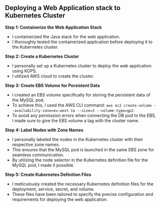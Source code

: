 ## Deploying a Web Application stack to Kubernetes Cluster

**Step 1: Containerize the Web Application Stack**
- I containerized the Java stack for the web application.
- I thoroughly tested the containerized application before deploying it to the Kubernetes cluster.

**Step 2: Create a Kubernetes Cluster**
- I personally set up a Kubernetes cluster to deploy the web application using KOPS.
- I utilized AWS cloud to create the cluster.

**Step 3: Create EBS Volume for Persistent Data**
- I created an EBS volume specifically for storing the persistent data of the MySQL pod.
- To achieve this, I used the AWS CLI command: `aws ec2 create-volume --availability-zone=eu-west-1a --size=3 --volume-type=gp2`.
- To avoid any permission errors when connecting the DB pod to the EBS, I made sure to give the EBS volume a tag with the cluster name.

**Step 4: Label Nodes with Zone Names**
- I personally labeled the nodes in the Kubernetes cluster with their respective zone names.
- This ensures that the MySQL pod is launched in the same EBS zone for seamless communication.
- By utilizing the node selector in the Kubernetes definition file for the MySQL pod, I made it possible.

**Step 5: Create Kubernetes Definition Files**
- I meticulously created the necessary Kubernetes definition files for the deployment, service, secret, and volume.
- These files have been tailored to specify the precise configuration and requirements for deploying the web application.
